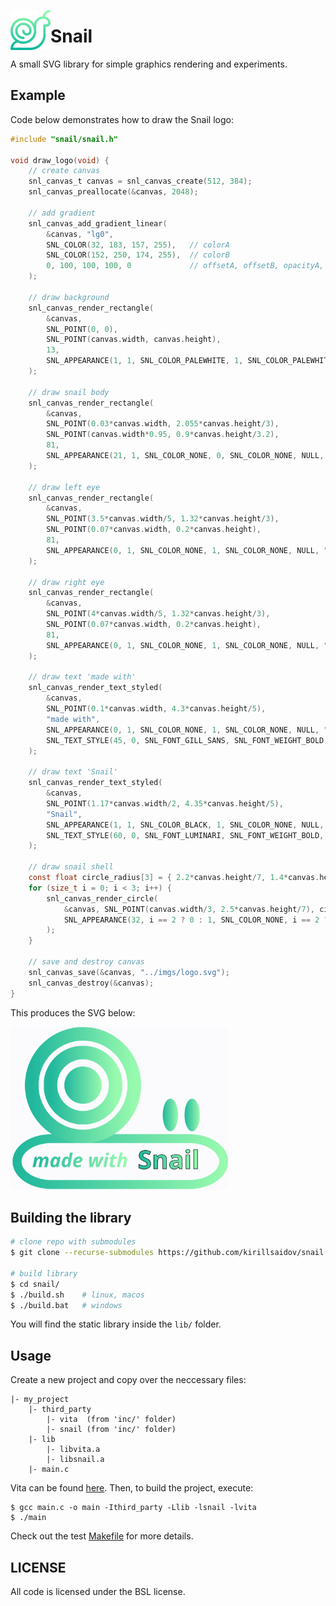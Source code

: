 <img src="imgs/icon.png" width="64" height="64" align="left"></img>
# Snail
A small SVG library for simple graphics rendering and experiments.

## Example
Code below demonstrates how to draw the Snail logo:

```C
#include "snail/snail.h"

void draw_logo(void) {
    // create canvas
    snl_canvas_t canvas = snl_canvas_create(512, 384);
    snl_canvas_preallocate(&canvas, 2048);

    // add gradient
    snl_canvas_add_gradient_linear(
        &canvas, "lg0", 
        SNL_COLOR(32, 183, 157, 255),   // colorA
        SNL_COLOR(152, 250, 174, 255),  // colorB
        0, 100, 100, 100, 0             // offsetA, offsetB, opacityA, opacityB, angle
    );

    // draw background
    snl_canvas_render_rectangle(
        &canvas, 
        SNL_POINT(0, 0), 
        SNL_POINT(canvas.width, canvas.height), 
        13, 
        SNL_APPEARANCE(1, 1, SNL_COLOR_PALEWHITE, 1, SNL_COLOR_PALEWHITE, NULL, NULL)
    );

    // draw snail body
    snl_canvas_render_rectangle(
        &canvas, 
        SNL_POINT(0.03*canvas.width, 2.055*canvas.height/3), 
        SNL_POINT(canvas.width*0.95, 0.9*canvas.height/3.2),
        81, 
        SNL_APPEARANCE(21, 1, SNL_COLOR_NONE, 0, SNL_COLOR_NONE, NULL, "lg0")
    );

    // draw left eye
    snl_canvas_render_rectangle(
        &canvas, 
        SNL_POINT(3.5*canvas.width/5, 1.32*canvas.height/3), 
        SNL_POINT(0.07*canvas.width, 0.2*canvas.height),
        81, 
        SNL_APPEARANCE(0, 1, SNL_COLOR_NONE, 1, SNL_COLOR_NONE, NULL, "lg0")
    );

    // draw right eye
    snl_canvas_render_rectangle(
        &canvas, 
        SNL_POINT(4*canvas.width/5, 1.32*canvas.height/3), 
        SNL_POINT(0.07*canvas.width, 0.2*canvas.height),
        81, 
        SNL_APPEARANCE(0, 1, SNL_COLOR_NONE, 1, SNL_COLOR_NONE, NULL, "lg0")
    );

    // draw text 'made with'
    snl_canvas_render_text_styled(
        &canvas,
        SNL_POINT(0.1*canvas.width, 4.3*canvas.height/5), 
        "made with", 
        SNL_APPEARANCE(0, 1, SNL_COLOR_NONE, 1, SNL_COLOR_NONE, NULL, "lg0"),
        SNL_TEXT_STYLE(45, 0, SNL_FONT_GILL_SANS, SNL_FONT_WEIGHT_BOLD, SNL_FONT_STYLE_ITALIC, SNL_TEXT_NONE)
    );

    // draw text 'Snail'
    snl_canvas_render_text_styled(
        &canvas,
        SNL_POINT(1.17*canvas.width/2, 4.35*canvas.height/5), 
        "Snail", 
        SNL_APPEARANCE(1, 1, SNL_COLOR_BLACK, 1, SNL_COLOR_NONE, NULL, "lg0"),
        SNL_TEXT_STYLE(60, 0, SNL_FONT_LUMINARI, SNL_FONT_WEIGHT_BOLD, SNL_FONT_STYLE_NORMAL, SNL_TEXT_NONE)
    );

    // draw snail shell
    const float circle_radius[3] = { 2.2*canvas.height/7, 1.4*canvas.height/7, 0.8*canvas.height/7 };
    for (size_t i = 0; i < 3; i++) { 
        snl_canvas_render_circle(
            &canvas, SNL_POINT(canvas.width/3, 2.5*canvas.height/7), circle_radius[i], 
            SNL_APPEARANCE(32, i == 2 ? 0 : 1, SNL_COLOR_NONE, i == 2 ? 1 : 0, SNL_COLOR_NONE, NULL, "lg0")
        );
    }

    // save and destroy canvas
    snl_canvas_save(&canvas, "../imgs/logo.svg");
    snl_canvas_destroy(&canvas);
}
```

This produces the SVG below:

<img src="imgs/logo.svg" width="348">

## Building the library
```sh
# clone repo with submodules
$ git clone --recurse-submodules https://github.com/kirillsaidov/snail.git

# build library
$ cd snail/
$ ./build.sh    # linux, macos
$ ./build.bat   # windows
```
You will find the static library inside the `lib/` folder.

## Usage
Create a new project and copy over the neccessary files:
```
|- my_project
    |- third_party
        |- vita  (from 'inc/' folder)
        |- snail (from 'inc/' folder)
    |- lib
        |- libvita.a
        |- libsnail.a
    |- main.c
```
Vita can be found [here](https://github.com/kirillsaidov/vita). Then, to build the project, execute:
```
$ gcc main.c -o main -Ithird_party -Llib -lsnail -lvita
$ ./main
```
Check out the test [Makefile](./tests/Makefile) for more details.

## LICENSE
All code is licensed under the BSL license.


